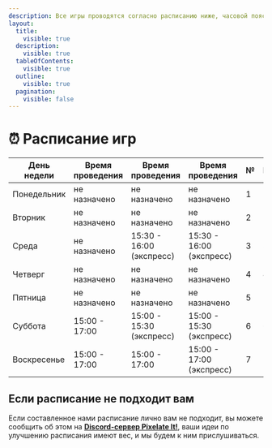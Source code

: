 ```yaml
---
description: Все игры проводятся согласно расписанию ниже, часовой пояс МСК
layout:
  title:
    visible: true
  description:
    visible: true
  tableOfContents:
    visible: true
  outline:
    visible: true
  pagination:
    visible: false
---
```


# ⏰ Расписание игр

<table><thead><tr><th>День недели</th><th>Время проведения</th><th data-hidden>Время проведения</th><th data-hidden>Время проведения</th><th data-hidden data-type="number">№</th><th data-hidden data-type="number">№</th></tr></thead><tbody><tr><td>Понедельник</td><td>не назначено</td><td>не назначено</td><td>не назначено</td><td>1</td><td>1</td></tr><tr><td>Вторник</td><td>не назначено</td><td>не назначено</td><td>не назначено</td><td>2</td><td>2</td></tr><tr><td>Среда</td><td>не назначено</td><td>15:30 - 16:00 (экспресс)</td><td>15:30 - 16:00 (экспресс)</td><td>3</td><td>3</td></tr><tr><td>Четверг</td><td>не назначено</td><td>не назначено</td><td>не назначено</td><td>4</td><td>4</td></tr><tr><td>Пятница</td><td>не назначено</td><td>не назначено</td><td>не назначено</td><td>5</td><td>5</td></tr><tr><td>Суббота</td><td>15:00 - 17:00</td><td>15:00 - 15:30 (экспресс)</td><td>15:00 - 15:30 (экспресс)</td><td>6</td><td>6</td></tr><tr><td>Воскресенье</td><td>15:00 - 17:00</td><td>15:00 - 17:00</td><td>15:00 - 17:00 (экспресс)</td><td>7</td><td>7</td></tr></tbody></table>

## Если расписание не подходит вам <a href="#editing" id="editing"></a>

Если составленное нами расписание лично вам не подходит, вы можете сообщить об этом на [**Discord-сервер Pixelate It!**](https://discord.gg/XBPyGUv3DT), ваши идеи по улучшению расписания имеют вес, и мы будем к ним прислушиваться.
